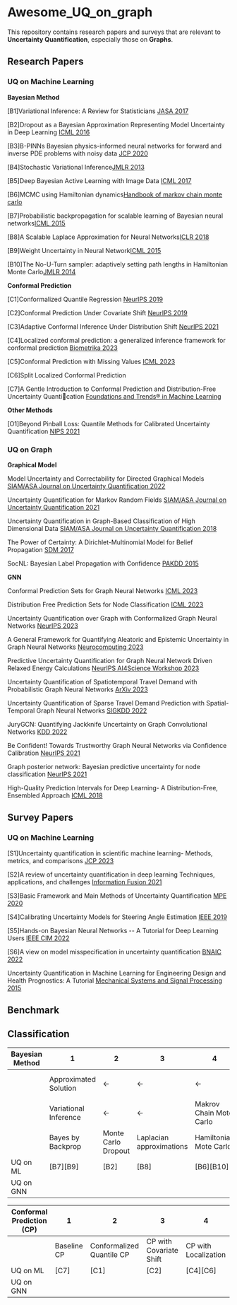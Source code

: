 # Awesome_UQ_on_graph
This repository contains research papers and surveys that are relevant to **Uncertainty Quantification**, especially those on **Graphs**.

## Research Papers

### UQ on Machine Learning

**Bayesian Method**

[B1]Variational Inference: A Review for Statisticians [JASA 2017](https://www.tandfonline.com/doi/pdf/10.1080/01621459.2017.1285773)

[B2]Dropout as a Bayesian Approximation Representing Model Uncertainty in Deep Learning [ICML 2016](https://proceedings.mlr.press/v48/gal16.html)

[B3]B-PINNs Bayesian physics-informed neural networks for forward and inverse PDE problems with noisy data [JCP 2020](https://arxiv.org/abs/2003.06097)

[B4]Stochastic Variational Inference[JMLR 2013](https://jmlr.org/papers/volume14/hoffman13a/hoffman13a.pdf)

[B5]Deep Bayesian Active Learning with Image Data [ICML 2017](https://arxiv.org/abs/1703.02910)

[B6]MCMC using Hamiltonian dynamics[Handbook of markov chain monte carlo](https://arxiv.org/abs/1206.1901)

[B7]Probabilistic backpropagation for scalable learning of Bayesian neural networks[ICML 2015](https://proceedings.mlr.press/v37/hernandez-lobatoc15.html)

[B8]A Scalable Laplace Approximation for Neural Networks[ICLR 2018](https://openreview.net/forum?id=Skdvd2xAZ)

[B9]Weight Uncertainty in Neural Network[ICML 2015](https://proceedings.mlr.press/v37/blundell15.html)

[B10]The No-U-Turn sampler: adaptively setting path lengths in Hamiltonian Monte Carlo[JMLR 2014](https://jmlr.org/papers/volume15/hoffman14a/hoffman14a.pdf)

**Conformal Prediction**

[C1]Conformalized Quantile Regression [NeurIPS 2019](https://proceedings.neurips.cc/paper_files/paper/2019/hash/5103c3584b063c431bd1268e9b5e76fb-Abstract.html)

[C2]Conformal Prediction Under Covariate Shift [NeurIPS 2019](https://proceedings.neurips.cc/paper/2019/file/8fb21ee7a2207526da55a679f0332de2-Paper.pdf)

[C3]Adaptive Conformal Inference Under Distribution Shift [NeurIPS 2021](https://proceedings.neurips.cc/paper/2021/hash/0d441de75945e5acbc865406fc9a2559-Abstract.html)

[C4]Localized conformal prediction: a generalized inference framework for conformal prediction [Biometrika 2023](https://academic.oup.com/biomet/article/110/1/33/6647831?login=false)

[C5]Conformal Prediction with Missing Values [ICML 2023](https://proceedings.mlr.press/v202/zaffran23a.html)

[C6]Split Localized Conformal Prediction

[C7]A Gentle Introduction to Conformal Prediction and Distribution-Free Uncertainty Quantication [Foundations and Trends® in Machine Learning](https://arxiv.org/abs/2107.07511)

**Other Methods**

[O1]Beyond Pinball Loss: Quantile Methods for Calibrated Uncertainty Quantification [NIPS 2021](https://openreview.net/forum?id=QbVza2PKM7T)


### UQ on Graph

**Graphical Model**

Model Uncertainty and Correctability for Directed Graphical Models [SIAM/ASA Journal on Uncertainty Quantification 2022](https://epubs.siam.org/doi/abs/10.1137/21M1434453)

Uncertainty Quantification for Markov Random Fields [SIAM/ASA Journal on Uncertainty Quantification 2021](https://epubs.siam.org/doi/abs/10.1137/20M1374614)

Uncertainty Quantification in Graph-Based Classification of High Dimensional Data [SIAM/ASA Journal on Uncertainty Quantification 2018](https://epubs.siam.org/doi/abs/10.1137/17M1134214)

The Power of Certainty: A Dirichlet-Multinomial Model for Belief Propagation [SDM 2017](https://epubs.siam.org/doi/pdf/10.1137/1.9781611974973.17)

SocNL: Bayesian Label Propagation with Confidence [PAKDD 2015](https://link.springer.com/chapter/10.1007/978-3-319-18038-0_49)

**GNN**

Conformal Prediction Sets for Graph Neural Networks [ICML 2023](https://proceedings.mlr.press/v202/h-zargarbashi23a.html)

Distribution Free Prediction Sets for Node Classification [ICML 2023](https://proceedings.mlr.press/v202/clarkson23a.html)

Uncertainty Quantification over Graph with Conformalized Graph Neural Networks [NeurIPS 2023](https://arxiv.org/abs/2305.14535)

A General Framework for Quantifying Aleatoric and Epistemic Uncertainty in Graph Neural Networks [Neurocomputing 2023](https://arxiv.org/pdf/2205.09968.pdf) 

Predictive Uncertainty Quantification for Graph Neural Network Driven Relaxed Energy Calculations [NeurIPS AI4Science Workshop 2023](https://openreview.net/forum?id=rdgB5BqWCw)

Uncertainty Quantification of Spatiotemporal Travel Demand with Probabilistic Graph Neural Networks [ArXiv 2023](https://arxiv.org/abs/2303.04040)

Uncertainty Quantification of Sparse Travel Demand Prediction with Spatial-Temporal Graph Neural Networks [SIGKDD 2022](https://dl.acm.org/doi/abs/10.1145/3534678.3539093)

JuryGCN: Quantifying Jackknife Uncertainty on Graph Convolutional Networks [KDD 2022](https://dl.acm.org/doi/pdf/10.1145/3534678.3539286)

Be Confident! Towards Trustworthy Graph Neural Networks via Confidence Calibration [NeurIPS 2021](https://proceedings.neurips.cc/paper/2021/hash/c7a9f13a6c0940277d46706c7ca32601-Abstract.html)

Graph posterior network: Bayesian predictive uncertainty for node classification [NeurIPS 2021](https://proceedings.neurips.cc/paper_files/paper/2021/file/95b431e51fc53692913da5263c214162-Paper.pdf)

High-Quality Prediction Intervals for Deep Learning- A Distribution-Free, Ensembled Approach [ICML 2018](https://proceedings.mlr.press/v80/pearce18a.html)

## Survey Papers

### UQ on Machine Learning

[S1]Uncertainty quantification in scientific machine learning- Methods, metrics, and comparisons [JCP 2023](https://www.sciencedirect.com/science/article/abs/pii/S0021999122009652)

[S2]A review of uncertainty quantification in deep learning Techniques, applications, and challenges [Information Fusion 2021](https://www.sciencedirect.com/science/article/pii/S1566253521001081)

[S3]Basic Framework and Main Methods of Uncertainty Quantification [MPE 2020](https://www.hindawi.com/journals/mpe/2020/6068203/)

[S4]Calibrating Uncertainty Models for Steering Angle Estimation [IEEE 2019](https://ieeexplore.ieee.org/document/8917207)

[S5]Hands-on Bayesian Neural Networks -- A Tutorial for Deep Learning Users [IEEE CIM 2022](https://arxiv.org/abs/2007.06823)

[S6]A view on model misspecification in uncertainty quantification [BNAIC 2022](https://arxiv.org/abs/2210.16938)


Uncertainty Quantification in Machine Learning for Engineering Design and Health Prognostics: A Tutorial [Mechanical Systems and Signal Processing 2015](https://www.sciencedirect.com/science/article/pii/S0888327023007045)

## Benchmark
## Classification
| Bayesian Method| 1                      |2                      |3                       |4                      |5                      | 6                  |
|----------------|------------------------|-----------------------|------------------------|-----------------------|-----------------------|--------------------|
|                |Approximated Solution   |&larr;                 |&larr;                  |&larr;                 |Closed-form Solution   |                    |
|                |Variational Inference   |&larr;                 |&larr;                  |Makrov Chain Mote Carlo|                       |                    |
|                |Bayes by Backprop       |Monte Carlo Dropout    |Laplacian approximations|Hamiltonian Mote Carlo |                       |                    |
| UQ on ML       |[B7][B9]                |[B2]                   |[B8]                    |[B6][B10]              |                       |                    |
| UQ on GNN      |

| Conformal Prediction (CP) | 1         |2                        |3                      |4                   |
|---------------------------|-----------|-------------------------|-----------------------|--------------------|
|                           |Baseline CP|Conformalized Quantile CP|CP with Covariate Shift|CP with Localization|
| UQ on ML                  |[C7]       |[C1]                     |[C2]                   |[C4][C6]            |
| UQ on GNN                 |

